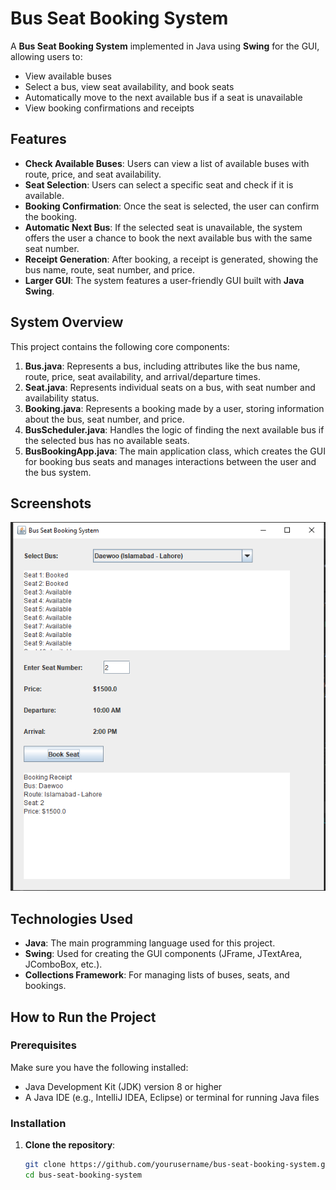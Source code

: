 # Bus Seat Booking System

A **Bus Seat Booking System** implemented in Java using **Swing** for the GUI, allowing users to:
- View available buses
- Select a bus, view seat availability, and book seats
- Automatically move to the next available bus if a seat is unavailable
- View booking confirmations and receipts

## Features

- **Check Available Buses**: Users can view a list of available buses with route, price, and seat availability.
- **Seat Selection**: Users can select a specific seat and check if it is available.
- **Booking Confirmation**: Once the seat is selected, the user can confirm the booking.
- **Automatic Next Bus**: If the selected seat is unavailable, the system offers the user a chance to book the next available bus with the same seat number.
- **Receipt Generation**: After booking, a receipt is generated, showing the bus name, route, seat number, and price.
- **Larger GUI**: The system features a user-friendly GUI built with **Java Swing**.

## System Overview

This project contains the following core components:

1. **Bus.java**: Represents a bus, including attributes like the bus name, route, price, seat availability, and arrival/departure times.
2. **Seat.java**: Represents individual seats on a bus, with seat number and availability status.
3. **Booking.java**: Represents a booking made by a user, storing information about the bus, seat number, and price.
4. **BusScheduler.java**: Handles the logic of finding the next available bus if the selected bus has no available seats.
5. **BusBookingApp.java**: The main application class, which creates the GUI for booking bus seats and manages interactions between the user and the bus system.

## Screenshots

![Screenshot of the Bus Booking System UI](screenshot.png)

## Technologies Used

- **Java**: The main programming language used for this project.
- **Swing**: Used for creating the GUI components (JFrame, JTextArea, JComboBox, etc.).
- **Collections Framework**: For managing lists of buses, seats, and bookings.

## How to Run the Project

### Prerequisites

Make sure you have the following installed:
- Java Development Kit (JDK) version 8 or higher
- A Java IDE (e.g., IntelliJ IDEA, Eclipse) or terminal for running Java files

### Installation

1. **Clone the repository**:
   ```bash
   git clone https://github.com/yourusername/bus-seat-booking-system.git
   cd bus-seat-booking-system
